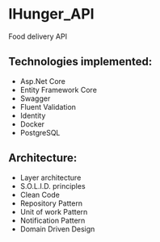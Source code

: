# IHunger_API
Food delivery API

## Technologies implemented:
* Asp.Net Core
* Entity Framework Core
* Swagger 
* Fluent Validation
* Identity 
* Docker 
* PostgreSQL

## Architecture:
* Layer architecture
* S.O.L.I.D. principles
* Clean Code
* Repository Pattern
* Unit of work Pattern
* Notification Pattern
* Domain Driven Design

